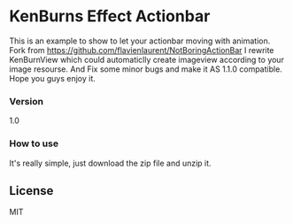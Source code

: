 # KenBurns Effect Actionbar

This is an example to show to let your actionbar moving with animation. 
Fork from https://github.com/flavienlaurent/NotBoringActionBar 
I rewrite KenBurnView which could automaticlly create imageview according to your image 
resourse. 
And Fix some minor bugs and make it AS 1.1.0 compatible. Hope you guys enjoy it.


### Version
1.0

### How to use

It's really simple, just download the zip file and unzip it. 


License
----

MIT


